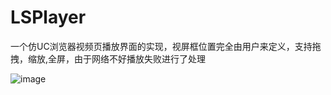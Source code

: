 # LSPlayer
一个仿UC浏览器视频页播放界面的实现，视屏框位置完全由用户来定义，支持拖拽，缩放,全屏，由于网络不好播放失败进行了处理


![image](https://github.com/lsmakethebest/LSPlayer/blob/master/images/show.gif)